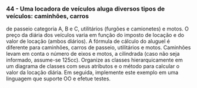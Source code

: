 ### 44 -  Uma locadora de veículos aluga diversos tipos de veículos: caminhões, carros 
de passeio categoria A, B e C, utilitários (furgões e camionetes) e motos. O 
preço da diária dos veículos varia em função do imposto de locação e do valor 
de locação (ambos diários). A fórmula de cálculo do aluguel é diferente para 
caminhões, carros de passeio, utilitários e motos. Caminhões levam em conta o 
número de eixos e motos, a cilindrada (caso não seja informado, assume-se 
125cc). Organize as classes hierarquicamente em um diagrama de classes com 
seus atributos e o método para calcular o valor da locação diária. Em seguida, 
implemente este exemplo em uma linguagem que suporte OO e efetue testes. 